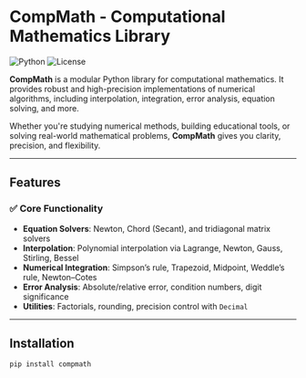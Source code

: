 # CompMath - Computational Mathematics Library

![Python](https://img.shields.io/badge/python-3.7%2B-blue)
![License](https://img.shields.io/badge/license-MIT-green)

**CompMath** is a modular Python library for computational mathematics. It provides robust and high-precision implementations of numerical algorithms, including interpolation, integration, error analysis, equation solving, and more.

Whether you're studying numerical methods, building educational tools, or solving real-world mathematical problems, **CompMath** gives you clarity, precision, and flexibility.

---

## Features

### ✅ Core Functionality

- **Equation Solvers**: Newton, Chord (Secant), and tridiagonal matrix solvers
- **Interpolation**: Polynomial interpolation via Lagrange, Newton, Gauss, Stirling, Bessel
- **Numerical Integration**: Simpson’s rule, Trapezoid, Midpoint, Weddle’s rule, Newton–Cotes
- **Error Analysis**: Absolute/relative error, condition numbers, digit significance
- **Utilities**: Factorials, rounding, precision control with `Decimal`

---

## Installation

```bash
pip install compmath
```

